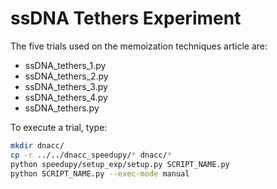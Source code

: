 # ssDNA Tethers Experiment

The five trials used on the memoization techniques article are:

- ssDNA_tethers_1.py
- ssDNA_tethers_2.py
- ssDNA_tethers_3.py
- ssDNA_tethers_4.py
- ssDNA_tethers.py

To execute a trial, type:

```bash
mkdir dnacc/
cp -r ../../dnacc_speedupy/* dnacc/* 
python speedupy/setup_exp/setup.py SCRIPT_NAME.py
python SCRIPT_NAME.py --exec-mode manual
```
